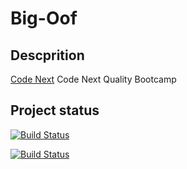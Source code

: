 # Big-Oof

## Descprition
[Code Next](https://codenext.withgoogle.com/) Code Next Quality Bootcamp

## Project status
[![Build Status](https://travis-ci.org/USERNAME/PROJECT.svg?branch=master)](https://travis-ci.org/USERNAME/PROJECT)

[![Build Status](https://travis-ci.org/atdt/Big-Oof.svg?branch=master)](https://travis-ci.org/atdt/Big-Oof)
